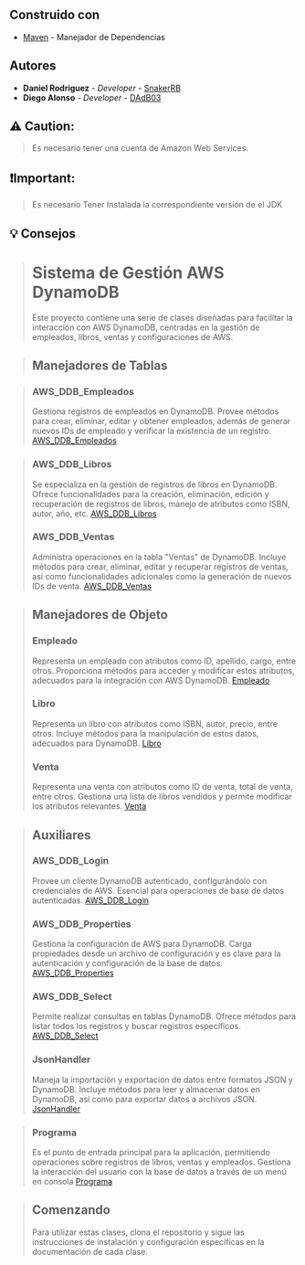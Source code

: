 ## Construido con

* [Maven](https://maven.apache.org/) - Manejador de Dependencias

## Autores

* **Daniel Rodriguez** - *Developer* - [SnakerRB](https://github.com/SnakerRB)
* **Diego Alonso** - *Developer* - [DAdB03](https://github.com/DAdB03)

## :warning: **Caution:**
> Es necesario tener una cuenta de Amazon Web Services.

## :exclamation:**Important:**
>Es necesario Tener Instalada la correspondiente versión de el JDK


## :bulb: **Consejos**
># Sistema de Gestión AWS DynamoDB
>Este proyecto contiene una serie de clases diseñadas para facilitar la interacción con AWS DynamoDB, centradas en la gestión de empleados, libros, ventas y configuraciones de AWS.

>## Manejadores de Tablas

>### AWS_DDB_Empleados
>Gestiona registros de empleados en DynamoDB. Provee métodos para crear, eliminar, editar y obtener empleados, además de generar nuevos IDs de empleado y verificar la existencia de un registro.
>[AWS_DDB_Empleados](https://github.com/SnakerRB/Librenamo/blob/main/src/main/java/aws/connection/AWS_DDB_Empleados.java)

>### AWS_DDB_Libros
>Se especializa en la gestión de registros de libros en DynamoDB. Ofrece funcionalidades para la creación, eliminación, edición y recuperación de registros de libros, manejo de atributos como ISBN, autor, año, etc.
>[AWS_DDB_Libros](https://github.com/SnakerRB/Librenamo/blob/main/src/main/java/aws/connection/AWS_DDB_Libros.java)
>### AWS_DDB_Ventas
>Administra operaciones en la tabla "Ventas" de DynamoDB. Incluye métodos para crear, eliminar, editar y recuperar registros de ventas, así como funcionalidades adicionales como la generación de nuevos IDs de venta.
>[AWS_DDB_Ventas](https://github.com/SnakerRB/Librenamo/blob/main/src/main/java/aws/connection/AWS_DDB_Ventas.java)

>## Manejadores de Objeto
>
>### Empleado
>Representa un empleado con atributos como ID, apellido, cargo, entre otros. Proporciona métodos para acceder y modificar estos atributos, adecuados para la integración con AWS DynamoDB.
>[Empleado](https://github.com/SnakerRB/Librenamo/blob/main/src/main/java/aws/connection/Empleado.java)
>
>### Libro
>Representa un libro con atributos como ISBN, autor, precio, entre otros. Incluye métodos para la manipulación de estos datos, adecuados para DynamoDB.
>[Libro](https://github.com/SnakerRB/Librenamo/blob/main/src/main/java/aws/connection/Libro.java)
>
>### Venta
>Representa una venta con atributos como ID de venta, total de venta, entre otros. Gestiona una lista de libros vendidos y permite modificar los atributos relevantes.
>[Venta](https://github.com/SnakerRB/Librenamo/blob/main/src/main/java/aws/connection/Venta.java)

>## Auxiliares
>
>### AWS_DDB_Login
>Provee un cliente DynamoDB autenticado, configurándolo con credenciales de AWS. Esencial para operaciones de base de datos autenticadas.
>[AWS_DDB_Login](https://github.com/SnakerRB/Librenamo/blob/main/src/main/java/aws/connection/AWS_DDB_Login.java)
>
>### AWS_DDB_Properties
>Gestiona la configuración de AWS para DynamoDB. Carga propiedades desde un archivo de configuración y es clave para la autenticación y configuración de la base de datos.
>[AWS_DDB_Properties](https://github.com/SnakerRB/Librenamo/blob/main/src/main/java/aws/connection/AWS_DDB_Properties.java)
>
>### AWS_DDB_Select
>Permite realizar consultas en tablas DynamoDB. Ofrece métodos para listar todos los registros y buscar registros específicos.
>[AWS_DDB_Select](https://github.com/SnakerRB/Librenamo/blob/main/src/main/java/aws/connection/AWS_DDB_Select.java)
>
>### JsonHandler
>Maneja la importación y exportación de datos entre formatos JSON y DynamoDB. Incluye métodos para leer y almacenar datos en DynamoDB, así como para exportar datos a archivos JSON.
>[JsonHandler](https://github.com/SnakerRB/Librenamo/blob/main/src/main/java/aws/connection/JsonHandler.java)

>### Programa
>Es el punto de entrada principal para la aplicación, permitiendo operaciones sobre registros de libros, ventas y empleados. Gestiona la interacción del usuario con la base de datos a través de un menú en consola
>[Programa](https://github.com/SnakerRB/Librenamo/blob/main/src/main/java/aws/connection/Programa.java)

>## Comenzando
>Para utilizar estas clases, clona el repositorio y sigue las instrucciones de instalación y configuración específicas en la documentación de cada clase.

